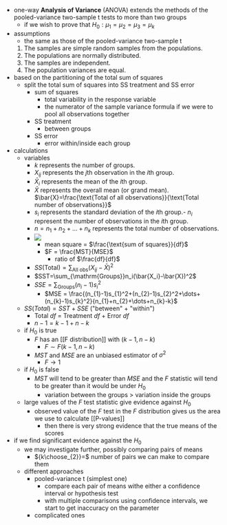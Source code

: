 - one-way **Analysis of Variance** (ANOVA) extends the methods of the pooled-variance two-sample t tests to more than two groups
	- if we wish to prove that $H_{0}:\mu_{1}=\mu_{2}=\mu_{3}=\mu_{k}$
- assumptions
	- the same as those of the pooled-variance two-sample t
	1. The samples are simple random samples from the populations.  
	2. The populations are normally distributed.  
	3. The samples are independent.  
	4. The population variances are equal.
- based on the partitioning of the total sum of squares
	- split the total sum of squares into SS treatment and SS error
		- sum of squares
			- total variability in the response variable
			- the numerator of the sample variance formula if we were to pool all observations together
		- SS treatment
			- between groups
		- SS error
			- error within/inside each group
- calculations
	- variables
		- $k$ represents the number of groups.
		- $X_{ij}$ represents the $j$th observation in the $i$th group.
		- $\bar{X}_i$ represents the mean of the $i$th group.
		- $\bar{X}$ represents the overall mean (or grand mean). $\bar{X}=\frac{\text{Total of all observations}}{\text{Total number of observations}}$
		- $s_i$ represents the standard deviation of the $i$th group.- $n_i$ represent the number of observations in the $i$th group.
		- $n=n_1+n_2+\ldots+n_k$ represents the total number of observations.
		- ![](https://i.imgur.com/XhZPEiP.png)
			- mean square = $\frac{\text{sum of squares}}{df}$
			-  $F = \frac{MST}{MSE}$
				- ratio of $\frac{df}{df}$ 
		- $SS(\mathrm{Total})=\sum_{\mathrm{All~obs}}(X_{ij}-\bar{X})^2$
		- $SST=\sum_{\mathrm{Groups}}n_i(\bar{X_i}-\bar{X})^2$
		- $SSE=\sum_{\mathrm{Groups}}(n_i-1)s_i^2$
			- $MSE = \frac{(n_{1}-1)s_{1}^2+(n_{2}-1)s_{2}^2+\dots+(n_{k}-1)s_{k}^2}{n_{1}+n_{2}+\dots+n_{k}-k}$
	- $SS(Total)=SST+SSE$ ("between" + "within")
		- Total $df$ = Treatment $df$ + Error $df$
		- $n-1=k-1+n-k$
	- if $H_{0}$ is true 
		- $F$ has an [[F distribution]] with $(k-1,n-k)$
			- $F \sim F(k-1,n-k)$
		- $MST$ and $MSE$ are an unbiased estimator of $\sigma ^2$ 
			- $F\to 1$
	- if $H_{0}$ is false
		- $MST$ will tend to be greater than $MSE$ and the $F$ statistic will tend to be greater than it would be under $H_{0}$
			- variation between the groups > variation inside the groups
	- large values of the $F$ test statistic give evidence against $H_{0}$
		- observed value of the $F$ test in the $F$ distribution gives us the area we use to calculate [[P-values]]
			- then there is very strong evidence that the true means of the scores 
- if we find significant evidence against the $H_{0}$
	- we may investigate further, possibly comparing pairs of means
		- ${k\choose_{2}}=$ number of pairs we can make to compare them
	- different approaches
		- pooled-variance t (simplest one)
			- compare each pair of means withe either a confidence interval or hypothesis test
			- with multiple comparisons using confidence intervals, we start to get inaccuracy on the parameter
		- complicated ones


